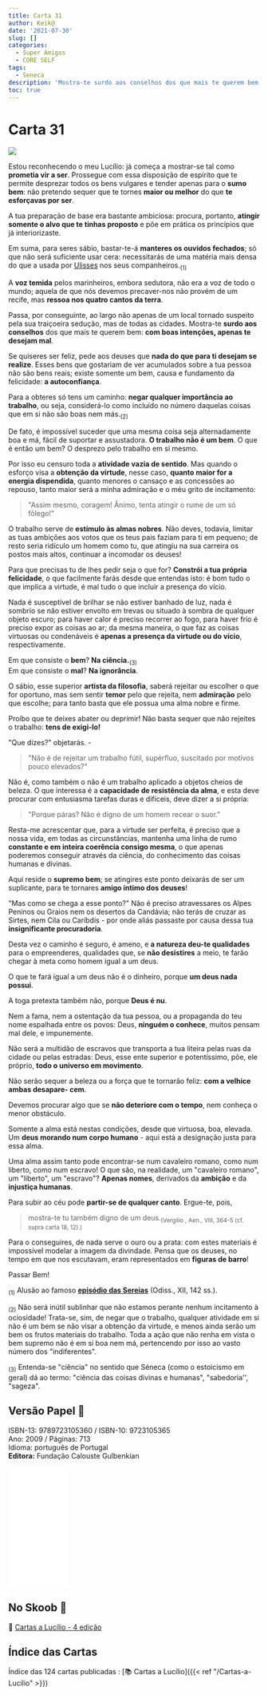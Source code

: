 ```yaml
---
title: Carta 31
author: Keik@
date: '2021-07-30'
slug: []
categories:
  - Super Amigos
  - CORE SELF
tags:
  - Seneca
description: 'Mostra-te surdo aos conselhos dos que mais te querem bem: com boas intenções, apenas te desejam mal.'
toc: true
---
```


# Carta 31

![](https://upload.wikimedia.org/wikipedia/commons/8/8f/The_Sirens_and_Ulysses_by_William_Etty%2C_1837.jpg)

Estou reconhecendo o meu Lucílio: já começa a mostrar-se tal como **prometia vir a ser**. Prossegue com essa disposição de espírito que te permite desprezar todos os bens vulgares e tender apenas para o **sumo bem**: não pretendo sequer que te tornes **maior ou melhor** do que **te esforçavas por ser**. 

A tua preparação de base era bastante ambiciosa: procura, portanto, **atingir somente o alvo que te tinhas proposto** e põe em prática os princípios que já interiorizaste. 

Em suma, para seres sábio, bastar-te-á **manteres os ouvidos fechados**; só que não será suficiente usar cera: necessitarás de uma matéria mais densa do que a usada por [Ulisses](https://pt.wikipedia.org/wiki/Odisseu) nos seus companheiros.<sub>(1)</sub>

A **voz temida** pelos marinheiros, embora sedutora, não era a voz de todo o mundo; aquela de que nós devemos precaver-nos não provém de um recife, mas **ressoa nos quatro cantos da terra**. 

Passa, por conseguinte, ao largo não apenas de um local tornado suspeito pela sua traiçoeira sedução, mas de todas as cidades. Mostra-te **surdo aos conselhos** dos que mais te querem bem: **com boas intenções, apenas te desejam mal**. 

Se quiseres ser feliz, pede aos deuses que **nada do que para ti desejam se realize**. Esses bens que gostariam de ver acumulados sobre a tua pessoa não são bens reais; existe somente um bem, causa e fundamento da felicidade: **a autoconfiança**. 

Para a obteres só tens um caminho: **negar qualquer importância ao trabalho**, ou seja, considerá-lo como incluído no número daquelas coisas que em si não são boas nem más.<sub>(2)</sub>

De fato, é impossível suceder que uma mesma coisa seja alternadamente boa e
má, fácil de suportar e assustadora. **O trabalho não é um bem**. O que é então um bem? O desprezo pelo trabalho em si mesmo. 

Por isso eu censuro toda a **atividade vazia de sentido**. Mas quando o esforço visa a **obtenção da virtude**, nesse caso, **quanto maior for a energia dispendida**, quanto menores o cansaço e as concessões ao repouso, tanto maior será a minha admiração e o méu grito de incitamento: 
> "Assim mesmo, coragem! Ânimo, tenta atingir o rume de um só fôlego!" 

O trabalho serve de **estímulo às almas nobres**. Não deves, todavia, limitar as tuas ambições aos votos que os teus pais faziam para ti em pequeno; de resto seria ridículo um homem como tu, que atingiu na sua carreira os postos mais altos, continuar a incomodar os deuses! 

Para que precisas tu de lhes pedir seja o que for? **Constrói a tua própria felicidade**, o que facilmente farás desde que entendas isto: é bom tudo o que implica a virtude, é mal tudo o que incluir a presença do vício. 

Nada é susceptível de brilhar se não estiver banhado de luz, nada é sombrio se não estiver envolto em trevas ou situado à sombra de qualquer objeto escuro; para haver calor é preciso recorrer ao fogo, para haver frio é preciso expor as coisas ao ar; da mesma maneira, o que faz as coisas virtuosas ou condenáveis é **apenas a presença da virtude ou do vício**, respectivamente. 

Em que consiste o **bem**? **Na ciência.**<sub>(3)</sub>  
Em que consiste o **mal**? **Na ignorância**. 
  
O sábio, esse superior **artista da filosofia**, saberá rejeitar ou escolher o que for oportuno, mas sem sentir **temor** pelo que rejeita, nem **admiração** pelo que escolhe; para tanto basta que ele possua uma alma nobre e firme. 

Proíbo que te deixes abater ou deprimir! Não basta sequer que não rejeites o trabalho: **tens de exigi-lo!**

"Que dizes?" objetarás. - 
> "Não é de rejeitar um trabalho fútil, supérfluo, suscitado por motivos pouco elevados?"

Não é, como também o não é um trabalho aplicado a objetos cheios de beleza. O que interessa é a **capacidade de resistência da alma**, e esta deve procurar com entusiasma tarefas duras e difíceis, deve dizer a si própria: 
> "Porque páras? Não é digno de um homem recear o suor."

Resta-me acrescentar que, para a virtude ser perfeita, é preciso que a nossa vida, em todas as circunstâncias, mantenha uma linha de rumo **constante e em inteira coerência consigo mesma**, o que apenas poderemos conseguir através da ciência, do conhecimento das coisas humanas e divinas. 

Aqui reside o **supremo bem**; se atingires este ponto deixarás de ser um suplicante, para te tornares **amigo íntimo dos deuses**!

"Mas como se chega a esse ponto?" Não é preciso atravessares os Alpes Peninos ou Graios nem os desertos da Candávia; não terás de cruzar as Sirtes, nem Cila ou Caríbdis - por onde aliás passaste por causa dessa tua **insignificante procuradoria**. 

Desta vez o caminho é seguro, é ameno, e **a natureza deu-te qualidades** para o empreenderes, qualidades que, se **não desistires** a meio, te farão chegar à meta como homem igual a um deus. 

O que te fará igual a um deus não é o dinheiro, porque **um deus nada possui**. 

A toga pretexta também não, porque **Deus é nu**. 

Nem a fama, nem a ostentação da tua pessoa, ou a propaganda do teu nome espalhada entre os povos: Deus, **ninguém o conhece**, muitos pensam mal dele, e impunemente. 

Não será a multidão de escravos que transporta a tua liteira pelas ruas da cidade ou pelas estradas: Deus, esse ente superior e potentíssimo, põe, ele próprio, **todo o universo em movimento**. 

Não serão sequer a beleza ou a força que te tornarão feliz: **com a velhice ambas desapare-
cem**. 

Devemos procurar algo que se **não deteriore com o tempo**, nem conheça o menor obstáculo. 

Somente a alma está nestas condições, desde que virtuosa, boa, elevada.
Um **deus morando num corpo humano** - aqui está a designação justa para essa alma. 

Uma alma assim tanto pode encontrar-se num cavaleiro romano, como num liberto, como num escravo! O que são, na realidade, um "cavaleiro romano", um "liberto", um "escravo"? **Apenas nomes**, derivados da **ambição** e da **injustiça humanas**. 

Para subir ao céu pode **partir-se de qualquer canto**. Ergue-te, pois,

> mostra-te tu também digno de um deus.<sub>(Vergílio , Aen., VIII, 364-5 (cf. supra carta 18, 12).)</sub>

Para o conseguires, de nada serve o ouro ou a prata: com estes materiais é impossível modelar a imagem da divindade. Pensa que os deuses, no tempo em que nos escutavam, eram representados em **figuras de barro**!

Passar Bem!

<sub>(1)</sub> Alusão ao famoso [**episódio das Sereias**](https://pt.wikipedia.org/wiki/As_Sereias_e_Ulisses) (Odiss., XII, 142 ss.).

<sub>(2)</sub> Não será inútil sublinhar que não estamos perante nenhum incitamento à ociosidade! Trata-se, sim, de negar que o trabalho, qualquer atividade em si não é um bem se não visar a obtenção da virtude, e menos ainda serão um bem os frutos materiais do trabalho. Toda a ação que não renha em vista o bem supremo não é em si boa nem má, pertencendo por isso ao vasto número dos "indiferentes".

<sub>(3)</sub> Entenda-se "ciência" no sentido que Séneca (como o estoicismo em geral) dá ao termo: "ciência das coisas divinas e humanas", "sabedoria'', "sageza".
## Versão Papel :book:

ISBN-13: 9789723105360 / ISBN-10: 9723105365  
Ano: 2009 / Páginas: 713  
Idioma: português de Portugal   
**Editora:** Fundação Calouste Gulbenkian

<iframe style="width:120px;height:240px;" marginwidth="0" marginheight="0" scrolling="no" frameborder="0" src="//ws-na.amazon-adsystem.com/widgets/q?ServiceVersion=20070822&OneJS=1&Operation=GetAdHtml&MarketPlace=BR&source=ac&ref=tf_til&ad_type=product_link&tracking_id=mundodekeika-20&marketplace=amazon&amp;region=BR&placement=9723105365&asins=9723105365&linkId=fb8dc16224bc0c2b7943ec769c5b5905&show_border=true&link_opens_in_new_window=true&price_color=333333&title_color=0066c0&bg_color=ffffff">
    </iframe>


## No Skoob :eagle:

:book: [Cartas a Lucílio - 4 edição](https://www.skoob.com.br/cartas-a-lucilio-37684ed41245.html)


## Índice das Cartas

Índice das 124 cartas publicadas : [📚 Cartas a Lucílio]({{< ref "/Cartas-a-Lucilio" >}})